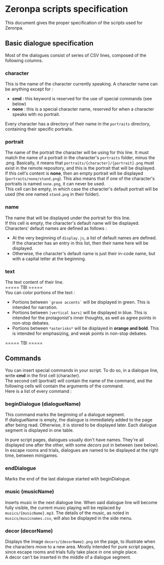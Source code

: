 # Zeronpa scripts specification

This document gives the proper specification of the scripts used for Zeronpa.

## Basic dialogue specification

Most of the dialogues consist of series of CSV lines, composed of the following columns.

### character

This is the name of the character currently speaking. A character name can be anything except for :
- **cmd** : this keyword is reserved for the use of special commands (see below)
- **none** : this is a special character name, reserved for when a character speaks with no portrait.
<!-- End of the list -->
Every character has a directory of their name in the `portraits` directory, containing their specific portraits.

### portrait

The name of the portrait the character will be using for this line. It must match the name of a portrait in the character's `portraits`
folder, minus the .png. Basically, it means that `portraits/{character}/{portrait}.png` must exist in the remote repository, and this is the portrait that will be displayed.<br>
If this cell's content is **none**, then an empty portrait will be displayed (`portraits/none/stand.png`). This also means that if one of the character's portraits is named `none.png`, it can never be used.<br>
This cell can be empty, in which case the character's default portrait will be used (the one named `stand.png` in their folder).

### name

The name that will be displayed under the portrait for this line.<br>
If this cell is empty, the character's default name will be displayed. Characters' default names are defined as follows :
- At the very beginning of `display.js`, a list of default names are defined. If the character has an entry in this list, then their name here will be displayed.
- Otherwise, the character's default name is just their in-code name, but with a capital letter at the beginning.

### text

The text content of their line.<br>
===== TBI =====<br>
You can color portions of the text :
- Portions between `` `grave accents` `` will be displayed in <span style="color=green;">green</span>. This is intended for narration.
- Portions between `|vertical bars|` will be displayed in <span style="color=dodgerblue;">blue</span>. This is intended for the protagonist's inner thoughts, as well as agree points in non-stop debates.
- Portions between `*asterisks*` will be displayed in <span style="color=orange; font-weight: bold;">orange and bold</span>. This is intended for emphasizing, and weak points in non-stop debates.
<!-- End of the list -->
===== TBI =====

## Commands

You can insert special commands in your script. To do so, in a dialogue line, write **cmd** in the first cell (character).<br>
The second cell (portrait) will contain the name of the command, and the following cells will contain the arguments of the command.<br>
Here is a list of every command :

### beginDialogue (dialogueName)

This command marks the beginning of a dialogue segment.<br>
If dialogueName is empty, the dialogue is immediately added to the page after being read. Otherwise, it is stored to be displayed later. Each dialogue segment is displayed in one table.

In pure script pages, dialogues usually don't have names. They're all displayed one after the other, with some *decors* put in between (see below).<br>
In escape rooms and trials, dialogues are named to be displayed at the right time, between minigames.

### endDialogue

Marks the end of the last dialogue started with beginDialogue.

### music (musicName)

Inserts music in the next dialogue line. When said dialogue line will become fully visible, the current music playing will be replaced by `musics/{musicName}.mp3`. The details of the music, as noted in `musics/musicnames.csv`, will also be displayed in the side menu.

### decor (decorName)

Displays the image `decors/{decorName}.png` on the page, to illustrate when the characters move to a new area. Mostly intended for pure script pages, since escape rooms and trials fully take place in one single place.<br>
A decor can't be inserted in the middle of a dialogue segment.
